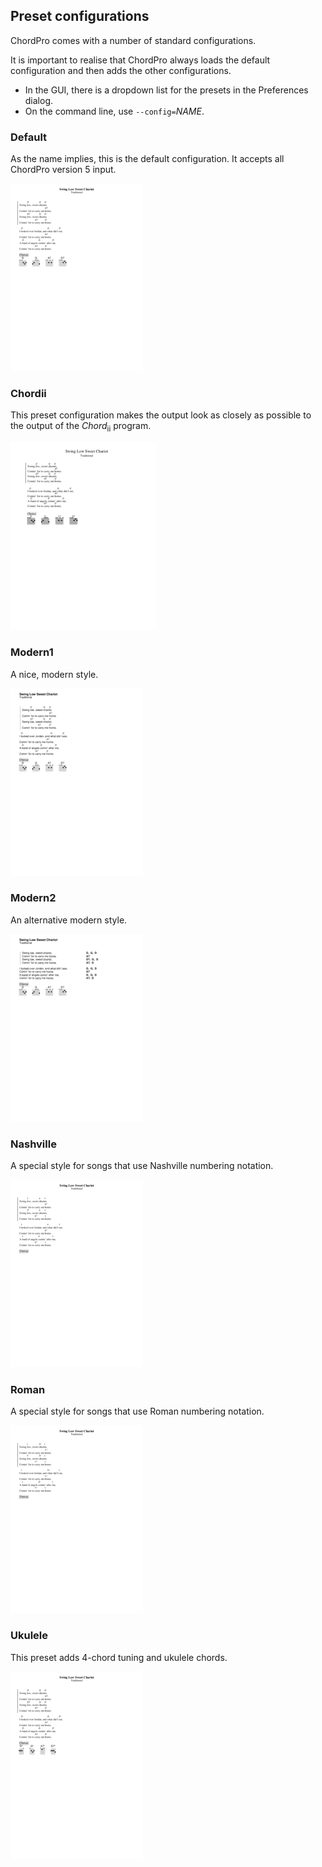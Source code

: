 ## Preset configurations
ChordPro comes with a number of standard configurations.

It is important to realise that ChordPro always loads the default configuration and then adds the other configurations.

* In the GUI, there is a dropdown list for the presets in the Preferences dialog.
* On the command line, use `--config=`_NAME_.

### Default
As the name implies, this is the default configuration. It accepts all ChordPro version 5 input.

[![style_default.png](images/style_default.png)](images/style_default.pdf)

### Chordii
This preset configuration makes the output look as closely as possible to the output of the _Chord_<sub>ii</sub> program.

[![style_chordii.png](images/style_chordii.png)](images/style_chordii.pdf)

### Modern1
A nice, modern style.

[![style_modern1.png](images/style_modern1.png)](images/style_modern1.pdf)

### Modern2
An alternative modern style.

[![style_modern2.png](images/style_modern2.png)](images/style_modern2.pdf)

### Nashville
A special style for songs that use Nashville numbering notation.

[![style_nashville.png](images/style_nashville.png)](images/style_nashville.pdf)

### Roman
A special style for songs that use Roman numbering notation.

[![style_roman.png](images/style_roman.png)](images/style_roman.pdf)

### Ukulele
This preset adds 4-chord tuning and ukulele chords.

[![style_ukulele.png](images/style_ukulele.png)](images/style_ukulele.pdf)
